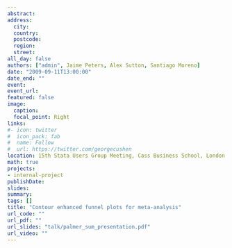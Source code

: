 ```yaml
---
abstract: 
address:
  city: 
  country: 
  postcode: 
  region: 
  street: 
all_day: false
authors: ["admin", Jaime Peters, Alex Sutton, Santiago Moreno]
date: "2009-09-11T13:00:00"
date_end: ""
event: 
event_url: 
featured: false
image:
  caption: 
  focal_point: Right
links:
#- icon: twitter
#  icon_pack: fab
#  name: Follow
#  url: https://twitter.com/georgecushen
location: 15th Stata Users Group Meeting, Cass Business School, London
math: true
projects:
- internal-project
publishDate: 
slides: 
summary: 
tags: []
title: "Contour enhanced funnel plots for meta-analysis"
url_code: ""
url_pdf: ""
url_slides: "talk/palmer_sum_presentation.pdf"
url_video: ""
---
```


